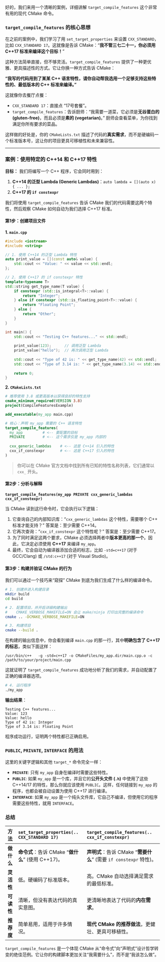 好的，我们来用一个清晰的案例，详细讲解 `target_compile_features` 这个非常有用的现代 CMake 命令。

### `target_compile_features` 的核心思想

在之前的案例中，我们学习了用 `set_target_properties` 来设置 `CXX_STANDARD`，比如 `CXX_STANDARD 17`。这就像是告诉 CMake：“**我不管三七二十一，你必须用 C++17 标准来编译这个目标！**”

这种方法简单直接，但不够灵活。`target_compile_features` 提供了一种更优雅、更具描述性的方式。它让你换一种方式告诉 CMake：

**“我写的代码用到了某某 C++ 语言特性，请你自动帮我选用一个足够支持这些特性的、最低版本的 C++ 标准来编译。”**

这就像你去餐厅点餐：

  - `CXX_STANDARD 17`：直接点 “17号套餐”。
  - `target_compile_features`：告诉厨师：“我需要一道菜，它必须是**无谷蛋白的 (gluten-free)**，而且必须是**素的 (vegetarian)**。” 厨师会查看菜单，为你找到满足你所有要求的菜品。

这样做的好处是，你的 `CMakeLists.txt` 描述了代码的**真实需求**，而不是硬编码一个标准版本号，这让你的项目更具可移植性和未来兼容性。

-----

### 案例：使用特定的 C++14 和 C++17 特性

**目标：**
我们将编写一个 C++ 程序，它会同时用到：

1.  **C++14 的泛型 Lambda (Generic Lambdas)**：`auto lambda = [](auto x) { ... };`
2.  **C++17 的 `if constexpr`**

我们将使用 `target_compile_features` 告诉 CMake 我们的代码需要这两个特性，然后观察 CMake 如何自动为我们选择 C++17 标准。

#### 第1步：创建项目文件

**1. `main.cpp`**

```cpp
#include <iostream>
#include <string>

// 1. 使用 C++14 的泛型 Lambda 特性
auto print_value = [](const auto& value) {
    std::cout << "Value: " << value << std::endl;
};

// 2. 使用 C++17 的 if constexpr 特性
template<typename T>
std::string get_type_name(T value) {
    if constexpr (std::is_integral<T>::value) {
        return "Integer";
    } else if constexpr (std::is_floating_point<T>::value) {
        return "Floating Point";
    } else {
        return "Other";
    }
}

int main() {
    std::cout << "Testing C++ features..." << std::endl;
    
    print_value(123);      // 调用泛型 Lambda
    print_value("hello");  // 再次调用泛型 Lambda
    
    std::cout << "Type of 42 is: " << get_type_name(42) << std::endl;
    std::cout << "Type of 3.14 is: " << get_type_name(3.14) << std::endl;
    
    return 0;
}
```

**2. `CMakeLists.txt`**

```cmake
# 推荐使用 3.8 或更高版本以获得良好的特性支持
cmake_minimum_required(VERSION 3.8)
project(CompileFeaturesExample)

add_executable(my_app main.cpp)

# 核心：声明 my_app 需要的 C++ 语言特性
target_compile_features(
  my_app         # <-- 要配置的目标
  PRIVATE        # <-- 这个需求仅是 my_app 内部的
  
  cxx_generic_lambdas    # <-- 这是 C++14 引入的特性
  cxx_if_constexpr       # <-- 这是 C++17 引入的特性
)
```

> 你可以在 CMake 官方文档中找到所有已知的特性名称列表，它们通常以 `cxx_` 开头。

#### 第2步：分析与解释

**`target_compile_features(my_app PRIVATE cxx_generic_lambdas cxx_if_constexpr)`**

当 CMake 读到这行命令时，它会执行以下逻辑：

1.  它查询自己的内部知识库：“`cxx_generic_lambdas` 这个特性，需要哪个 C++ 标准才能支持？” 答案是：至少需要 C++14。
2.  它再次查询：“`cxx_if_constexpr` 这个特性呢？” 答案是：至少需要 C++17。
3.  为了同时满足这两个要求，CMake 必须选择两者中**版本更高的那一个**。因此，它决定必须使用 **C++17** 来编译 `my_app`。
4.  最终，它会自动为编译器添加合适的标志，比如 `-std=c++17` (对于 GCC/Clang) 或 `/std:c++17` (对于 Visual Studio)。

#### 第3步：构建并验证 CMake 的行为

我们可以通过一个技巧来“窥探” CMake 到底为我们生成了什么样的编译命令。

```bash
# 1. 创建并进入构建目录
mkdir build
cd build

# 2. 配置项目，并开启详细构建输出
#    CMAKE_VERBOSE_MAKEFILE=ON 会让 make/ninja 打印出完整的编译命令
cmake .. -DCMAKE_VERBOSE_MAKEFILE=ON
```

```bash
# 3. 构建项目
cmake --build .
```

在构建的输出信息中，你会看到编译 `main.cpp` 的那一行，其中**明确包含了 C++17 的标志**，类似下面这样：

`/usr/bin/c++   -g -std=c++17 -o CMakeFiles/my_app.dir/main.cpp.o -c /path/to/your/project/main.cpp`

这就证明了 `target_compile_features` 成功地分析了我们的需求，并自动配置了正确的编译器选项。

```bash
# 4. 运行程序
./my_app
```

**输出结果**：

```
Testing C++ features...
Value: 123
Value: hello
Type of 42 is: Integer
Type of 3.14 is: Floating Point
```

程序成功运行，证明两个特性都已正确启用。

### `PUBLIC`, `PRIVATE`, `INTERFACE` 的用法

这里的关键字逻辑和其他 `target_*` 命令完全一样：

  - **`PRIVATE`**: 只有 `my_app` 自身在编译时需要这些特性。
  - **`PUBLIC`**: 如果 `my_app` 是一个库，并且它的**公开头文件 (`.h`)** 中使用了这些 C++14/17 的特性，那么你就应该使用 `PUBLIC`。这样，任何链接到 `my_app` 的程序，也都会被自动设置为使用 C++17 进行编译。
  - **`INTERFACE`**: 如果 `my_app` 是一个纯头文件库，它自己不编译，但使用它的程序需要这些特性，就用 `INTERFACE`。

### 总结

| 方法 | `set_target_properties(.. CXX_STANDARD 17)` | `target_compile_features(.. cxx_if_constexpr)` |
| :--- | :--- | :--- |
| **做什么** | **命令式**：告诉 CMake “**做什么**” (使用 C++17)。 | **声明式**：告诉 CMake “**需要什么**” (需要 `if constexpr` 特性)。|
| **灵活性** | 低。硬编码了标准版本。 | 高。CMake 自动选择满足需求的最低标准。 |
| **可读性** | 清晰，但没有表达代码的真实意图。 | 更清晰地表达了代码的**内在需求**。 |
| **推荐度** | 简单易用，适用于许多情况。 | **现代 CMake 的推荐做法**，更健壮、更具可移植性。 |

`target_compile_features` 是一个体现 CMake 从“命令式”向“声明式”设计哲学转变的绝佳范例。它让你的构建脚本更加关注“我需要什么”，而不是“我该怎么做”。